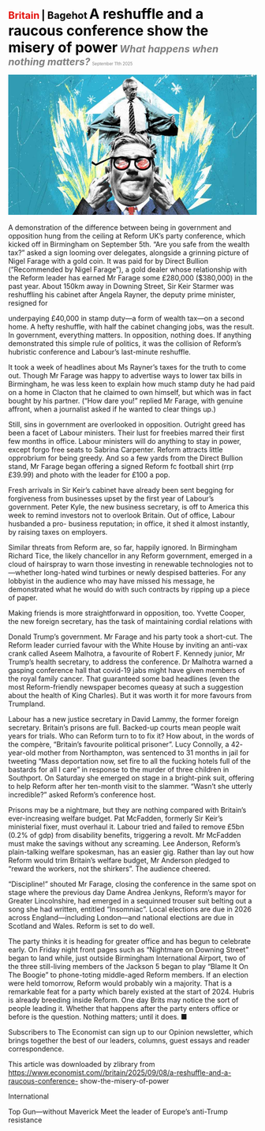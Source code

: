 <span style="color:#E3120B; font-size:14.9pt; font-weight:bold;">Britain</span> <span style="color:#000000; font-size:14.9pt; font-weight:bold;">| Bagehot</span>
<span style="color:#000000; font-size:21.0pt; font-weight:bold;">A reshuffle and a raucous conference show the misery of power</span>
<span style="color:#808080; font-size:14.9pt; font-weight:bold; font-style:italic;">What happens when nothing matters?</span>
<span style="color:#808080; font-size:6.2pt;">September 11th 2025</span>

![](../images/049_A_reshuffle_and_a_raucous_conference_show_the_misery_of_powe/p0194_img01.jpeg)

A demonstration of the difference between being in government and opposition hung from the ceiling at Reform UK’s party conference, which kicked off in Birmingham on September 5th. “Are you safe from the wealth tax?” asked a sign looming over delegates, alongside a grinning picture of Nigel Farage with a gold coin. It was paid for by Direct Bullion (“Recommended by Nigel Farage”), a gold dealer whose relationship with the Reform leader has earned Mr Farage some £280,000 ($380,000) in the past year. About 150km away in Downing Street, Sir Keir Starmer was reshuffling his cabinet after Angela Rayner, the deputy prime minister, resigned for

underpaying £40,000 in stamp duty—a form of wealth tax—on a second home. A hefty reshuffle, with half the cabinet changing jobs, was the result. In government, everything matters. In opposition, nothing does. If anything demonstrated this simple rule of politics, it was the collision of Reform’s hubristic conference and Labour’s last-minute reshuffle.

It took a week of headlines about Ms Rayner’s taxes for the truth to come out. Though Mr Farage was happy to advertise ways to lower tax bills in Birmingham, he was less keen to explain how much stamp duty he had paid on a home in Clacton that he claimed to own himself, but which was in fact bought by his partner. (“How dare you!” replied Mr Farage, with genuine affront, when a journalist asked if he wanted to clear things up.)

Still, sins in government are overlooked in opposition. Outright greed has been a facet of Labour ministers. Their lust for freebies marred their first few months in office. Labour ministers will do anything to stay in power, except forgo free seats to Sabrina Carpenter. Reform attracts little opprobrium for being greedy. And so a few yards from the Direct Bullion stand, Mr Farage began offering a signed Reform fc football shirt (rrp £39.99) and photo with the leader for £100 a pop.

Fresh arrivals in Sir Keir’s cabinet have already been sent begging for forgiveness from businesses upset by the first year of Labour’s government. Peter Kyle, the new business secretary, is off to America this week to remind investors not to overlook Britain. Out of office, Labour husbanded a pro- business reputation; in office, it shed it almost instantly, by raising taxes on employers.

Similar threats from Reform are, so far, happily ignored. In Birmingham Richard Tice, the likely chancellor in any Reform government, emerged in a cloud of hairspray to warn those investing in renewable technologies not to—whether long-hated wind turbines or newly despised batteries. For any lobbyist in the audience who may have missed his message, he demonstrated what he would do with such contracts by ripping up a piece of paper.

Making friends is more straightforward in opposition, too. Yvette Cooper, the new foreign secretary, has the task of maintaining cordial relations with

Donald Trump’s government. Mr Farage and his party took a short-cut. The Reform leader curried favour with the White House by inviting an anti-vax crank called Aseem Malhotra, a favourite of Robert F. Kennedy junior, Mr Trump’s health secretary, to address the conference. Dr Malhotra warned a gasping conference hall that covid-19 jabs might have given members of the royal family cancer. That guaranteed some bad headlines (even the most Reform-friendly newspaper becomes queasy at such a suggestion about the health of King Charles). But it was worth it for more favours from Trumpland.

Labour has a new justice secretary in David Lammy, the former foreign secretary. Britain’s prisons are full. Backed-up courts mean people wait years for trials. Who can Reform turn to to fix it? How about, in the words of the compère, “Britain’s favourite political prisoner”. Lucy Connolly, a 42- year-old mother from Northampton, was sentenced to 31 months in jail for tweeting “Mass deportation now, set fire to all the fucking hotels full of the bastards for all I care” in response to the murder of three children in Southport. On Saturday she emerged on stage in a bright-pink suit, offering to help Reform after her ten-month visit to the slammer. “Wasn’t she utterly incredible?” asked Reform’s conference host.

Prisons may be a nightmare, but they are nothing compared with Britain’s ever-increasing welfare budget. Pat McFadden, formerly Sir Keir’s ministerial fixer, must overhaul it. Labour tried and failed to remove £5bn (0.2% of gdp) from disability benefits, triggering a revolt. Mr McFadden must make the savings without any screaming. Lee Anderson, Reform’s plain-talking welfare spokesman, has an easier gig. Rather than lay out how Reform would trim Britain’s welfare budget, Mr Anderson pledged to “reward the workers, not the shirkers”. The audience cheered.

“Discipline!” shouted Mr Farage, closing the conference in the same spot on stage where the previous day Dame Andrea Jenkyns, Reform’s mayor for Greater Lincolnshire, had emerged in a sequinned trouser suit belting out a song she had written, entitled “Insomniac”. Local elections are due in 2026 across England—including London—and national elections are due in Scotland and Wales. Reform is set to do well.

The party thinks it is heading for greater office and has begun to celebrate early. On Friday night front pages such as “Nightmare on Downing Street” began to land while, just outside Birmingham International Airport, two of the three still-living members of the Jackson 5 began to play “Blame It On The Boogie” to phone-toting middle-aged Reform members. If an election were held tomorrow, Reform would probably win a majority. That is a remarkable feat for a party which barely existed at the start of 2024. Hubris is already breeding inside Reform. One day Brits may notice the sort of people leading it. Whether that happens after the party enters office or before is the question. Nothing matters; until it does. ■

Subscribers to The Economist can sign up to our Opinion newsletter, which brings together the best of our leaders, columns, guest essays and reader correspondence.

This article was downloaded by zlibrary from https://www.economist.com//britain/2025/09/08/a-reshuffle-and-a-raucous-conference- show-the-misery-of-power

International

Top Gun—without Maverick Meet the leader of Europe’s anti-Trump resistance